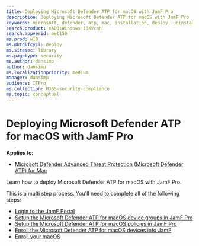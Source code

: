 ```yaml
---
title: Deploying Microsoft Defender ATP for macOS with JamF Pro
description: Deploying Microsoft Defender ATP for macOS with JamF Pro
keywords: microsoft, defender, atp, mac, installation, deploy, uninstallation, intune, jamfpro, macos, catalina, mojave, high sierra
search.product: eADQiWindows 10XVcnh
search.appverid: met150
ms.prod: w10
ms.mktglfcycl: deploy
ms.sitesec: library
ms.pagetype: security
ms.author: dansimp
author: dansimp
ms.localizationpriority: medium
manager: dansimp
audience: ITPro
ms.collection: M365-security-compliance 
ms.topic: conceptual
---
```


# Deploying Microsoft Defender ATP for macOS with JamF Pro

**Applies to:**

- [Microsoft Defender Advanced Threat Protection (Microsoft Defender ATP) for Mac](microsoft-defender-atp-mac.md)

Learn how to deploy Microsoft Defender ATP for macOS with JamF Pro.

This is a multi step process. You'll need to complete all of the following steps:

- [Login to the JamF Portal](mac-install-jamfpro-login.md)
- [Setup the Microsoft Defender ATP for macOS device groups in JamF Pro](mac-jamfpro-device-groups.md)
- [Setup the Microsoft Defender ATP for macOS policies in JamF Pro](mac-jamfpro-policies.md)
- [Enroll the Microsoft Defender ATP for macOS devices into JamF]()
- [Enroll your macOS]()




